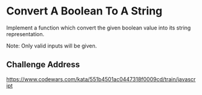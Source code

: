 # Convert A Boolean To A String
Implement a function which convert the given boolean value into its string representation.

Note: Only valid inputs will be given.

## Challenge Address
https://www.codewars.com/kata/551b4501ac0447318f0009cd/train/javascript